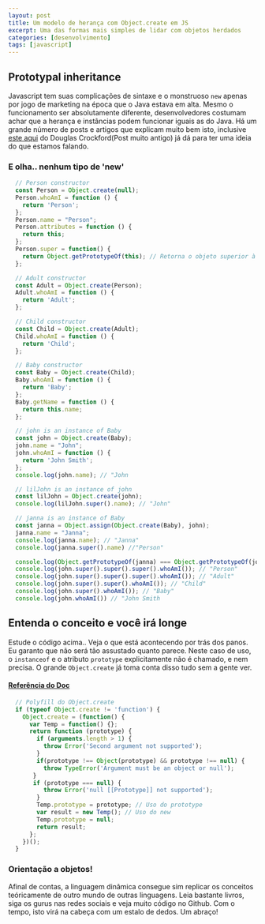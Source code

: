 ```yaml
---
layout: post
title: Um modelo de herança com Object.create em JS
excerpt: Uma das formas mais simples de lidar com objetos herdados
categories: [desenvolvimento]
tags: [javascript]
---
```


## Prototypal inheritance

Javascript tem suas complicações de sintaxe e o monstruoso `new` apenas por jogo de marketing na época que o Java estava em alta. Mesmo o funcionamento ser absolutamente diferente, desenvolvedores costumam achar que a herança e instâncias podem funcionar iguais as do Java. Há um grande número de posts e artigos que explicam muito bem isto, inclusive [este aqui](http://javascript.crockford.com/prototypal.html) do Douglas Crockford(Post muito antigo) já dá para ter uma ideia do que estamos falando.

### E olha.. nenhum tipo de 'new'
``` javascript
  // Person constructor
  const Person = Object.create(null);
  Person.whoAmI = function () {
    return 'Person';
  };
  Person.name = "Person";
  Person.attributes = function () {
    return this;
  };
  Person.super = function() {
    return Object.getPrototypeOf(this); // Retorna o objeto superior à este
  };

  // Adult constructor
  const Adult = Object.create(Person);
  Adult.whoAmI = function () {
    return 'Adult';
  };

  // Child constructor
  const Child = Object.create(Adult);
  Child.whoAmI = function () {
    return 'Child';
  };

  // Baby constructor
  const Baby = Object.create(Child);
  Baby.whoAmI = function () {
    return 'Baby';
  };
  Baby.getName = function () {
    return this.name;
  };

  // john is an instance of Baby
  const john = Object.create(Baby);
  john.name = "John";
  john.whoAmI = function () {
    return 'John Smith';
  };
  console.log(john.name); // "John

  // lilJohn is an instance of john
  const lilJohn = Object.create(john);
  console.log(lilJohn.super().name); // "John"

  // janna is an instance of Baby
  const janna = Object.assign(Object.create(Baby), john);
  janna.name = "Janna";
  console.log(janna.name); // "Janna"
  console.log(janna.super().name) //"Person"

  console.log(Object.getPrototypeOf(janna) === Object.getPrototypeOf(john)); // true
  console.log(john.super().super().super().whoAmI()); // "Person"
  console.log(john.super().super().super().whoAmI()); // "Adult"
  console.log(john.super().super().whoAmI()); // "Child"
  console.log(john.super().whoAmI()); // "Baby"
  console.log(john.whoAmI()) // "John Smith
```

## Entenda o conceito e você irá longe

Estude o código acima.. Veja o que está acontecendo por trás dos panos. Eu garanto que não será tão assustado quanto parece. Neste caso de uso, o `instanceof` e o atributo `prototype` explicitamente não é chamado, e nem precisa. O grande `Object.create` já toma conta disso tudo sem a gente ver.

#### [Referência do Doc](https://developer.mozilla.org/en-US/docs/Web/JavaScript/Reference/Global_Objects/Object/create)
``` javascript
  // Polyfill do Object.create
  if (typeof Object.create != 'function') {
    Object.create = (function() {
      var Temp = function() {};
      return function (prototype) {
        if (arguments.length > 1) {
          throw Error('Second argument not supported');
        }
        if(prototype !== Object(prototype) && prototype !== null) {
          throw TypeError('Argument must be an object or null');
       }
       if (prototype === null) {
          throw Error('null [[Prototype]] not supported');
        }
        Temp.prototype = prototype; // Uso do prototype
        var result = new Temp(); // Uso do new
        Temp.prototype = null;
        return result;
      };
    })();
  }
```

### Orientação a objetos!

Afinal de contas, a linguagem dinâmica consegue sim replicar os conceitos teóricamente de outro mundo de outras linguagens. Leia bastante livros, siga os gurus nas redes sociais e veja muito código no Github. Com o tempo, isto virá na cabeça com um estalo de dedos. Um abraço!
